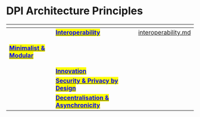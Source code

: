 # DPI Architecture Principles

<table data-card-size="large" data-column-title-hidden data-view="cards" data-full-width="true"><thead><tr><th></th><th></th><th></th><th data-type="users" data-multiple></th><th data-hidden data-card-target data-type="content-ref"></th></tr></thead><tbody><tr><td></td><td><a href="technical-notes/dpi-architecture-principles/interoperability.md"><mark style="color:blue;"><strong>Interoperability</strong></mark></a></td><td></td><td></td><td><a href="technical-notes/dpi-architecture-principles/interoperability.md">interoperability.md</a></td></tr><tr><td><p></p><p><a href="technical-notes/dpi-architecture-principles/minimalist-and-modular.md"><mark style="color:blue;"><strong>Minimalist &#x26; Modular</strong></mark></a></p></td><td></td><td></td><td></td><td></td></tr><tr><td></td><td><a href="technical-notes/dpi-architecture-principles/innovation.md"><mark style="color:blue;"><strong>Innovation</strong></mark></a></td><td></td><td></td><td></td></tr><tr><td></td><td><a href="technical-notes/dpi-architecture-principles/security-and-privacy-by-design.md"><mark style="color:blue;"><strong>Security &#x26; Privacy by Design</strong></mark></a></td><td></td><td></td><td></td></tr><tr><td></td><td><a href="technical-notes/dpi-architecture-principles/decentralisation-and-asynchronicity.md"><mark style="color:blue;"><strong>Decentralisation &#x26; Asynchronicity</strong></mark></a></td><td></td><td></td><td></td></tr></tbody></table>

